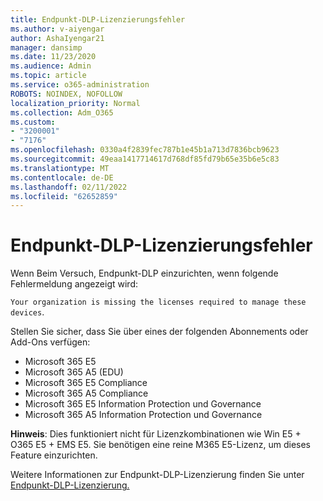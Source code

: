 ```yaml
---
title: Endpunkt-DLP-Lizenzierungsfehler
ms.author: v-aiyengar
author: AshaIyengar21
manager: dansimp
ms.date: 11/23/2020
ms.audience: Admin
ms.topic: article
ms.service: o365-administration
ROBOTS: NOINDEX, NOFOLLOW
localization_priority: Normal
ms.collection: Adm_O365
ms.custom:
- "3200001"
- "7176"
ms.openlocfilehash: 0330a4f2839fec787b1e45b1a713d7836bcb9623
ms.sourcegitcommit: 49eaa1417714617d768df85fd79b65e35b6e5c83
ms.translationtype: MT
ms.contentlocale: de-DE
ms.lasthandoff: 02/11/2022
ms.locfileid: "62652859"
---
```

# <a name="endpoint-dlp-licensing-error"></a>Endpunkt-DLP-Lizenzierungsfehler

Wenn Beim Versuch, Endpunkt-DLP einzurichten, wenn folgende Fehlermeldung angezeigt wird:

`Your organization is missing the licenses required to manage these devices`.

Stellen Sie sicher, dass Sie über eines der folgenden Abonnements oder Add-Ons verfügen:

- Microsoft 365 E5
- Microsoft 365 A5 (EDU)
- Microsoft 365 E5 Compliance
- Microsoft 365 A5 Compliance
- Microsoft 365 E5 Information Protection und Governance
- Microsoft 365 A5 Information Protection und Governance

**Hinweis**: Dies funktioniert nicht für Lizenzkombinationen wie Win E5 + O365 E5 + EMS E5. Sie benötigen eine reine M365 E5-Lizenz, um dieses Feature einzurichten.

Weitere Informationen zur Endpunkt-DLP-Lizenzierung finden Sie unter [Endpunkt-DLP-Lizenzierung.](https://docs.microsoft.com/microsoft-365/compliance/endpoint-dlp-getting-started#onboarding-devices-into-device-management)
